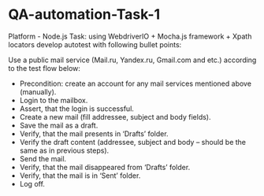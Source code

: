 # QA-automation-Task-1
Platform - Node.js
Task: using WebdriverIO + Mocha.js framework + Xpath locators develop autotest with following bullet points:

Use a public mail service (Mail.ru, Yandex.ru, Gmail.com and etc.) according to the test flow below:
- Precondition: create an account for any mail services mentioned above (manually).
- Login to the mailbox. 
- Assert, that the login is successful.
- Create a new mail (fill addressee, subject and body fields).
- Save the mail as a draft. 
- Verify, that the mail presents in ‘Drafts’ folder.
- Verify the draft content (addressee, subject and body – should be the same as in previous steps).
- Send the mail.
- Verify, that the mail disappeared from ‘Drafts’ folder.
- Verify, that the mail is in ‘Sent’ folder.
- Log off.
